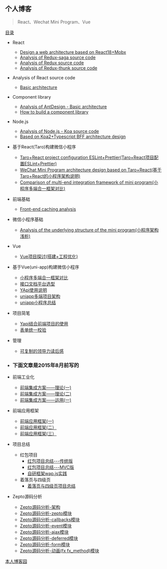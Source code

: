 ## 个人博客
> React、Wechat Mini Program、Vue
  

  [目录](https://github.com/mominger/blog/issues)
  - React
     - [Design a web architecture based on React18+Mobx](https://github.com/mominger/blog/issues/40)
     - [Analysis of Redux-saga source code](https://github.com/mominger/blog/issues/38)
     - [Analysis of Redux source code](https://github.com/mominger/blog/issues/36)
     - [Analysis of Redux-thunk source code](https://github.com/mominger/blog/issues/37)
  - Analysis of React source code
    - [Basic architecture](https://github.com/mominger/blog/issues/41)
  - Component library
    - [Analysis of AntDesign - Basic architecture](https://github.com/mominger/blog/issues/42)
    - [How to build a component library](https://github.com/mominger/blog/issues/43)
  - Node.js
     - [Analysis of Node.js - Koa source code](https://github.com/mominger/blog/issues/39)
     - [Based on Koa2+Typescript BFF architecture design](https://github.com/mominger/blog/issues/44)
  - 基于React(Taro)构建微信小程序
     - [Taro+React project configuration ESLint+Prettier(Taro+React项目配置ESLint+Prettier)](https://github.com/mominger/blog/issues/35)
     - [WeChat Mini Program architecture design based on Taro+React(基于Taro+React的小程序架构说明)](https://github.com/mominger/blog/issues/34)
     - [Comparison of multi-end integration framework of mini program(小程序多端合一框架对比)](https://github.com/mominger/blog/issues/30)
  - 前端基础
     - [Front-end caching analysis](https://github.com/mominger/blog/issues/32)
  - 微信小程序基础
     - [Analysis of the underlying structure of the mini program(小程序架构浅析)](https://github.com/mominger/blog/issues/31)
  - Vue
    - [Vue项目探讨(搭建+工程优化)](https://github.com/mominger/blog/issues/26)
  - 基于Vue(uni-app)构建微信小程序
    - [小程序多端合一框架对比](https://github.com/mominger/blog/issues/19)
    - [接口文档平台选型](https://github.com/mominger/blog/issues/20)
    - [YApi使用说明](https://github.com/mominger/blog/issues/21)
    - [uniapp多端项目架构](https://github.com/mominger/blog/issues/22)
    - [uniapp小程序总结](https://github.com/mominger/blog/issues/28)
    
  - 项目简笔
    - [Yapi结合前端项目的使用](https://github.com/mominger/blog/issues/24)
    - [表单统一校验](https://github.com/mominger/blog/issues/25)

  - 管理
    - [可复制的领导力读后感](https://github.com/mominger/blog/issues/23)

  - ### 下面文章是2015年8月前写的
  - 前端工业化
     - [前端集成方案——理论(一)](https://github.com/mominger/blog/issues/1)
     - [前端集成方案——理论(二)](https://github.com/mominger/blog/issues/2)
     - [前端集成方案——运用(一)](https://github.com/mominger/blog/issues/3)
  - 前端应用框架
     - [前端应用框架(一)](https://github.com/mominger/blog/issues/4)
     - [前端应用框架(二）](https://github.com/mominger/blog/issues/5)
     - [前端应用框架(三）](https://github.com/mominger/blog/issues/17)
  - 项目总结
     - 红包项目   
        - [红包项目总结---传统版](https://github.com/mominger/blog/issues/6)
        - [红包项目总结---MVC版](https://github.com/mominger/blog/issues/7)
        - [自研框架wap.js实践](https://github.com/mominger/blog/issues/8)
     - 着落页与四级页
        - [着落页与四级页项目总结](https://github.com/mominger/blog/issues/18)
  - Zepto源码分析
     - [Zepto源码分析-架构](https://github.com/mominger/blog/issues/9)
     - [Zepto源码分析-zepto模块](https://github.com/mominger/blog/issues/10)
     - [Zepto源码分析-callbacks模块](https://github.com/mominger/blog/issues/11)
     - [Zepto源码分析-event模块](https://github.com/mominger/blog/issues/12)
     - [Zepto源码分析-ajax模块](https://github.com/mominger/blog/issues/13)
     - [Zepto源码分析-deferred模块](https://github.com/mominger/blog/issues/14)
     - [Zepto源码分析-form模块](https://github.com/mominger/blog/issues/15)
     - [Zepto源码分析-动画(fx fx_method)模块](https://github.com/mominger/blog/issues/16)    


   
[本人博客园](http://www.cnblogs.com/mominger/)
